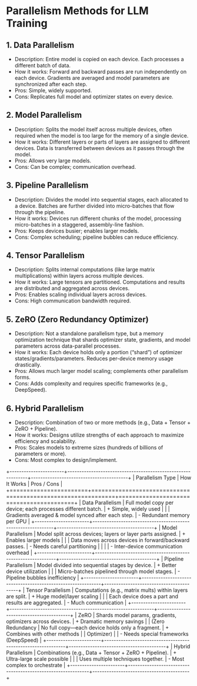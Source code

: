 # Parallelism Methods for LLM Training

## 1. Data Parallelism
- Description:
Entire model is copied on each device. Each processes a different batch of data.
- How it works:
Forward and backward passes are run independently on each device.
Gradients are averaged and model parameters are synchronized after each step.
- Pros: Simple, widely supported.
- Cons: Replicates full model and optimizer states on every device.

## 2. Model Parallelism
- Description:
Splits the model itself across multiple devices, often required when the model is too large for the memory of a single device.
- How it works:
Different layers or parts of layers are assigned to different devices.
Data is transferred between devices as it passes through the model.
- Pros: Allows very large models.
- Cons: Can be complex; communication overhead.

## 3. Pipeline Parallelism
- Description:
Divides the model into sequential stages, each allocated to a device. Batches are further divided into micro-batches that flow through the pipeline.
- How it works:
Devices run different chunks of the model, processing micro-batches in a staggered, assembly-line fashion.
- Pros: Keeps devices busier; enables larger models.
- Cons: Complex scheduling; pipeline bubbles can reduce efficiency.

## 4. Tensor Parallelism
- Description:
Splits internal computations (like large matrix multiplications) within layers across multiple devices.
- How it works:
Large tensors are partitioned.
Computations and results are distributed and aggregated across devices.
- Pros: Enables scaling individual layers across devices.
- Cons: High communication bandwidth required.

## 5. ZeRO (Zero Redundancy Optimizer)
- Description:
Not a standalone parallelism type, but a memory optimization technique that shards optimizer state, gradients, and model parameters across data-parallel processes.
- How it works:
Each device holds only a portion (“shard”) of optimizer states/gradients/parameters.
Reduces per-device memory usage drastically.
- Pros: Allows much larger model scaling; complements other parallelism forms.
- Cons: Adds complexity and requires specific frameworks (e.g., DeepSpeed).

## 6. Hybrid Parallelism
- Description:
Combination of two or more methods (e.g., Data + Tensor + ZeRO + Pipeline).
- How it works:
Designs utilize strengths of each approach to maximize efficiency and scalability.
- Pros: Scales models to extreme sizes (hundreds of billions of parameters or more).
- Cons: Most complex to design/implement.

+-----------------------+-------------------------------------------------------------+-----------------------------------------+
| Parallelism Type      | How It Works                                                | Pros / Cons                             |
+=======================+=============================================================+=========================================+
| Data Parallelism      | Full model copy per device; each processes different batch. | + Simple, widely used                   |
|                       | Gradients averaged & model synced after each step.          | - Redundant memory per GPU              |
+-----------------------+-------------------------------------------------------------+-----------------------------------------+
| Model Parallelism     | Model split across devices; layers or layer parts assigned. | + Enables larger models                 |
|                       | Data moves across devices in forward/backward passes.       | - Needs careful partitioning            |
|                       |                                                             | - Inter-device communication overhead   |
+-----------------------+-------------------------------------------------------------+-----------------------------------------+
| Pipeline Parallelism  | Model divided into sequential stages by device.             | + Better device utilization             |
|                       | Micro-batches pipelined through model stages.               | - Pipeline bubbles inefficiency         |
+-----------------------+-------------------------------------------------------------+-----------------------------------------+
| Tensor Parallelism    | Computations (e.g., matrix mults) within layers are split.  | + Huge model/layer scaling              |
|                       | Each device does a part and results are aggregated.         | - Much communication                    |
+-----------------------+-------------------------------------------------------------+-----------------------------------------+
| ZeRO                  | Shards model params, gradients, optimizers across devices.  | + Dramatic memory savings               |
| (Zero Redundancy      | No full copy—each device holds only a fragment.             | + Combines with other methods           |
| Optimizer)            |                                                             | - Needs special frameworks (DeepSpeed)  |
+-----------------------+-------------------------------------------------------------+-----------------------------------------+
| Hybrid Parallelism    | Combinations (e.g., Data + Tensor + ZeRO + Pipeline).       | + Ultra-large scale possible            |
|                       | Uses multiple techniques together.                          | - Most complex to orchestrate           |
+-----------------------+-------------------------------------------------------------+-----------------------------------------+